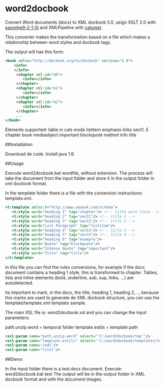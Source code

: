 word2docbook
============

Convert Word documents (docx) to XML docbook 5.0, usign XSLT 2.0 with [saxonhe9-2-1-5j](http://saxon.sourceforge.net/) and XMLPipeline with [calumet](https://community.emc.com/docs/DOC-4242).

This converter makes the transformation based on a file which makes a relationship between word styles and docbook tags.

The output will has this form:
```xml
<book xmlns="http://docbook.org/ns/docbook" version="5.0">
    <info>
    </info>
     <chapter xml:id="m0">
        <info></info>
     </chapter>
     <chapter xml:id="m1">
        <info></info>
     </chapter>
     <chapter xml:id="m2">
        <info></info>
     </chapter>
     ...
</book>
```

Elements supported:
 table in cals mode
 listitem
 emphasis
 links
 sect1..5
 chapter
 book
 mediaobject
 important
 blockquote
 mathml
 info
 title

 ##Installation

Download de code.
Install java 1.6.

##Usage

Execute word2docbook.bat wordfile, without extension.
The process will take the document from the input folder and store it in the output folder in xml docbook format.

In the template folder there is a file with the conversion instructions: template.xml.

```xml
<t:template xmlns:t="http://www.omaonk.com/schema">
   <t:style word="heading 1" tag="chapter"/> <!-- title word style -->
   <t:style word="heading 2" tag="sect1"/> <!-- title 1 -->
   <t:style word="heading 3" tag="sect2"/> <!-- title 2 -->
   <t:style word="List Paragraph" tag="listitem"/>
   <t:style word="heading 4" tag="sect3"/> <!-- title 3 -->
   <t:style word="heading 5" tag="sect4"/> <!-- title 4 -->
   <t:style word="heading 6" tag="example"/>
   <t:style word="Quote" tag="blockquote"/>
   <t:style word="Intense Quote" tag="important"/>
   <t:style word="Title" tag="title"/>
</t:template>
```
In this file you can find the rules conversions, for example if the docx document contains a heading 1 style, this is transformed to chapter. Tables, lists and inline elements (bold, underline, sub, sup, links, ...) are autodetected.

Its important to mark, in the docx, the title, heading 1, heading 2,..., because this marks are used to generate de XML docbook structure, you can use the template/template.xml template sample.

The main XSL file is: word2docbook.xsl and you can change the input parameters:

path.unzip.word = temporal folder
template.estils = template path

```xml
<xsl:param name="path.unzip.word" select="'C:/word2docbook/tmp'"/>
<xsl:param name="template.estils" select="'C:/word2docbook/templates/template.xml'"/>
<xsl:param name="codi"/>
<xsl:param name="titol"/>
```

##Demo

In the input folder there is a test.docx document.
Execute: word2docbook.bat test
The output will be in the output folder in XML docbook format and with the document images.
